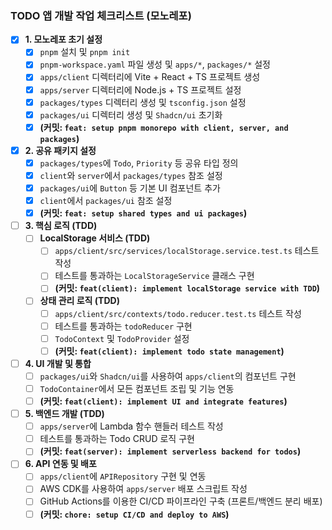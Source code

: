 ### TODO 앱 개발 작업 체크리스트 (모노레포)

-   [x] **1. 모노레포 초기 설정**
    -   [x] `pnpm` 설치 및 `pnpm init`
    -   [x] `pnpm-workspace.yaml` 파일 생성 및 `apps/*`, `packages/*` 설정
    -   [x] `apps/client` 디렉터리에 Vite + React + TS 프로젝트 생성
    -   [x] `apps/server` 디렉터리에 Node.js + TS 프로젝트 설정
    -   [x] `packages/types` 디렉터리 생성 및 `tsconfig.json` 설정
    -   [x] `packages/ui` 디렉터리 생성 및 `Shadcn/ui` 초기화
    -   [x] **(커밋: `feat: setup pnpm monorepo with client, server, and packages`)**

-   [x] **2. 공유 패키지 설정**
    -   [x] `packages/types`에 `Todo`, `Priority` 등 공유 타입 정의
    -   [x] `client`와 `server`에서 `packages/types` 참조 설정
    -   [x] `packages/ui`에 `Button` 등 기본 UI 컴포넌트 추가
    -   [x] `client`에서 `packages/ui` 참조 설정
    -   [x] **(커밋: `feat: setup shared types and ui packages`)**

-   [ ] **3. 핵심 로직 (TDD)**
    -   [ ] **LocalStorage 서비스 (TDD)**
        -   [ ] `apps/client/src/services/localStorage.service.test.ts` 테스트 작성
        -   [ ] 테스트를 통과하는 `LocalStorageService` 클래스 구현
        -   [ ] **(커밋: `feat(client): implement localStorage service with TDD`)**
    -   [ ] **상태 관리 로직 (TDD)**
        -   [ ] `apps/client/src/contexts/todo.reducer.test.ts` 테스트 작성
        -   [ ] 테스트를 통과하는 `todoReducer` 구현
        -   [ ] `TodoContext` 및 `TodoProvider` 설정
        -   [ ] **(커밋: `feat(client): implement todo state management`)**

-   [ ] **4. UI 개발 및 통합**
    -   [ ] `packages/ui`와 `Shadcn/ui`를 사용하여 `apps/client`의 컴포넌트 구현
    -   [ ] `TodoContainer`에서 모든 컴포넌트 조립 및 기능 연동
    -   [ ] **(커밋: `feat(client): implement UI and integrate features`)**

-   [ ] **5. 백엔드 개발 (TDD)**
    -   [ ] `apps/server`에 Lambda 함수 핸들러 테스트 작성
    -   [ ] 테스트를 통과하는 Todo CRUD 로직 구현
    -   [ ] **(커밋: `feat(server): implement serverless backend for todos`)**

-   [ ] **6. API 연동 및 배포**
    -   [ ] `apps/client`에 `APIRepository` 구현 및 연동
    -   [ ] AWS CDK를 사용하여 `apps/server` 배포 스크립트 작성
    -   [ ] GitHub Actions를 이용한 CI/CD 파이프라인 구축 (프론트/백엔드 분리 배포)
    -   [ ] **(커밋: `chore: setup CI/CD and deploy to AWS`)**